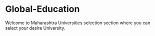 # Global-Education
Welcome to Maharashtra Universities selection section where you can select your desire University.
